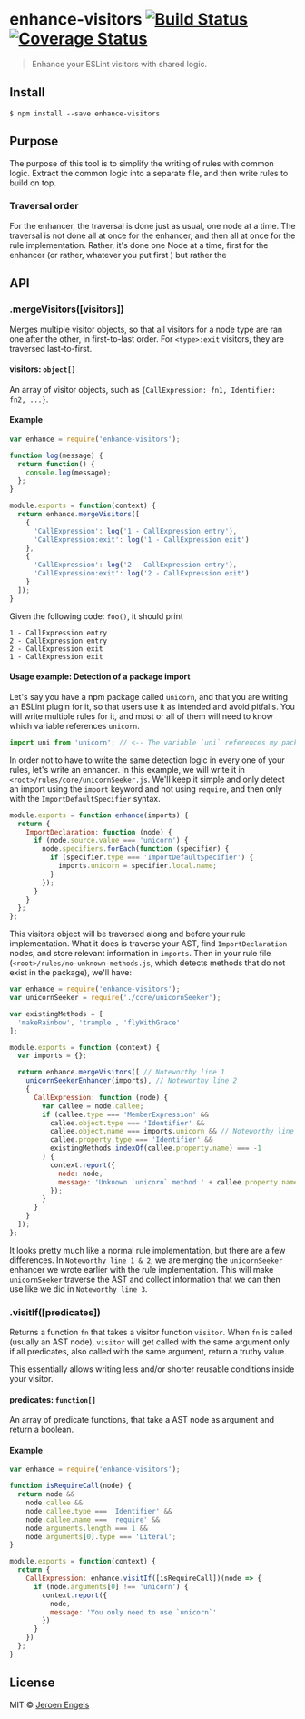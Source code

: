 # enhance-visitors [![Build Status](https://travis-ci.org/jfmengels/enhance-visitors.svg?branch=master)](https://travis-ci.org/jfmengels/enhance-visitors) [![Coverage Status](https://coveralls.io/repos/github/jfmengels/enhance-visitors/badge.svg?branch=master)](https://coveralls.io/github/jfmengels/enhance-visitors?branch=master)

> Enhance your ESLint visitors with shared logic.

## Install

```
$ npm install --save enhance-visitors
```


## Purpose

The purpose of this tool is to simplify the writing of rules with common logic. Extract the common logic into a separate file, and then write rules to build on top.


### Traversal order

For the enhancer, the traversal is done just as usual, one node at a time. The traversal is not done all at once for the enhancer, and then all at once for the rule implementation.
Rather, it's done one Node at a time, first for the enhancer (or rather, whatever you put first )
but rather the

## API

### .mergeVisitors([visitors])

Merges multiple visitor objects, so that all visitors for a node type are ran one after the other, in first-to-last order. For `<type>:exit` visitors, they are traversed last-to-first.

#### visitors: `object[]`

An array of visitor objects, such as `{CallExpression: fn1, Identifier: fn2, ...}`.

#### Example

```js
var enhance = require('enhance-visitors');

function log(message) {
  return function() {
    console.log(message);
  };
}

module.exports = function(context) {
  return enhance.mergeVisitors([
    {
      'CallExpression': log('1 - CallExpression entry'),
      'CallExpression:exit': log('1 - CallExpression exit')
    },
    {
      'CallExpression': log('2 - CallExpression entry'),
      'CallExpression:exit': log('2 - CallExpression exit')
    }
  ]);
}
```

Given the following code: `foo()`, it should print
```
1 - CallExpression entry
2 - CallExpression entry
2 - CallExpression exit
1 - CallExpression exit
```


#### Usage example: Detection of a package import

Let's say you have a npm package called `unicorn`, and that you are writing an ESLint plugin for it, so that users use it as intended and avoid pitfalls. You will write multiple rules for it, and most or all of them will need to know which variable references `unicorn`.

```js
import uni from 'unicorn'; // <-- The variable `uni` references my package
```

In order not to have to write the same detection logic in every one of your rules, let's write an enhancer. In this example, we will write it in `<root>/rules/core/unicornSeeker.js`. We'll keep it simple and only detect an import using the `import` keyword and not using `require`, and then only with the `ImportDefaultSpecifier` syntax.

```js
module.exports = function enhance(imports) {
  return {
    ImportDeclaration: function (node) {
      if (node.source.value === 'unicorn') {
        node.specifiers.forEach(function (specifier) {
          if (specifier.type === 'ImportDefaultSpecifier') {
            imports.unicorn = specifier.local.name;
          }
        });
      }
    }
  };
};
```

This visitors object will be traversed along and before your rule implementation. What it does is traverse your AST, find `ImportDeclaration` nodes, and store relevant information in `imports`.
Then in your rule file (`<root>/rules/no-unknown-methods.js`, which detects methods that do not exist in the package), we'll have:

```js
var enhance = require('enhance-visitors');
var unicornSeeker = require('./core/unicornSeeker');

var existingMethods = [
  'makeRainbow', 'trample', 'flyWithGrace'
];

module.exports = function (context) {
  var imports = {};

  return enhance.mergeVisitors([ // Noteworthy line 1
    unicornSeekerEnhancer(imports), // Noteworthy line 2
    {
      CallExpression: function (node) {
        var callee = node.callee;
        if (callee.type === 'MemberExpression' &&
          callee.object.type === 'Identifier' &&
          callee.object.name === imports.unicorn && // Noteworthy line 3
          callee.property.type === 'Identifier' &&
          existingMethods.indexOf(callee.property.name) === -1
        ) {
          context.report({
            node: node,
            message: 'Unknown `unicorn` method ' + callee.property.name
          });
        }
      }
    }
  ]);
};
```

It looks pretty much like a normal rule implementation, but there are a few differences.
In `Noteworthy line 1 & 2`, we are merging the `unicornSeeker` enhancer we wrote earlier with the rule implementation. This will make `unicornSeeker` traverse the AST and collect information that we can then use like we did in `Noteworthy line 3`.

### .visitIf([predicates])

Returns a function `fn` that takes a visitor function `visitor`. When `fn` is called (usually an AST node), `visitor` will get called with the same argument only if all predicates, also called with the same argument, return a truthy value.

This essentially allows writing less and/or shorter reusable conditions inside your visitor.

#### predicates: `function[]`

An array of predicate functions, that take a AST node as argument and return a boolean.

#### Example

```js
var enhance = require('enhance-visitors');

function isRequireCall(node) {
  return node &&
    node.callee &&
    node.callee.type === 'Identifier' &&
    node.callee.name === 'require' &&
    node.arguments.length === 1 &&
    node.arguments[0].type === 'Literal';
}

module.exports = function(context) {
  return {
    CallExpression: enhance.visitIf([isRequireCall])(node => {
      if (node.arguments[0] !== 'unicorn') {
        context.report({
          node,
          message: 'You only need to use `unicorn`'
        })
      }
    })
  };
}
```

## License

MIT © [Jeroen Engels](https://github.com/jfmengels)
